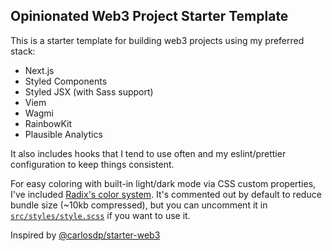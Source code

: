 ## Opinionated Web3 Project Starter Template

This is a starter template for building web3 projects using my preferred stack:

- Next.js
- Styled Components
- Styled JSX (with Sass support)
- Viem
- Wagmi
- RainbowKit
- Plausible Analytics

It also includes hooks that I tend to use often and my eslint/prettier configuration to keep things consistent.

For easy coloring with built-in light/dark mode via CSS custom properties, I've included [Radix's color system](https://www.radix-ui.com/colors). It's commented out by default to reduce bundle size (~10kb compressed), but you can uncomment it in [`src/styles/style.scss`](src/styles/style.scss) if you want to use it.

Inspired by [@carlosdp/starter-web3](https://github.com/carlosdp/starter-web3)
